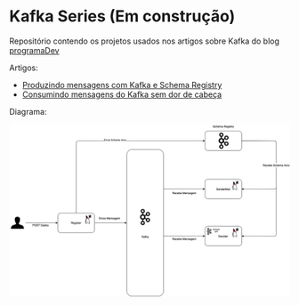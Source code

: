 # Kafka Series (Em construção)

Repositório contendo os projetos usados nos artigos sobre Kafka do blog [programaDev](https://programadev.com.br/)

Artigos:

- [Produzindo mensagens com Kafka e Schema Registry](https://programadev.com.br/kafka-producer-avro/)
- [Consumindo mensagens do Kafka sem dor de cabeça]()

Diagrama:

![Diagrama](images/diagrama-kafka.png)